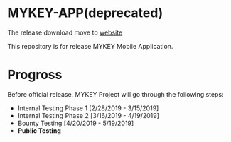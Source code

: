 # MYKEY-APP(deprecated)
The release download move to [website](https://mykey.org)

This repository is for release MYKEY Mobile Application. 

# Progross

Before official release, MYKEY Project will go through the following steps:

- Internal Testing Phase 1       [2/28/2019 - 3/15/2019]
- Internal Testing Phase 2       [3/16/2019 - 4/19/2019]
- Bounty Testing                 [4/20/2019 - 5/19/2019]
- **Public Testing**

